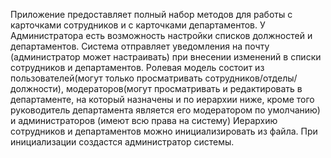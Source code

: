 Приложение предоставляет полный набор методов для работы с карточками сотрудников и с карточками департаментов.
У Администратора есть возможность настройки списков должностей и департаментов.
Система отправляет уведомления на почту (администратор может настраивать) при внесении изменений в списки сотрудников и департаментов.
Ролевая модель состоит из пользователей(могут только просматривать сотрудников/отделы/должности), модераторов(могут просматривать и редактировать в департаменте, на который назначены и по иерархии ниже, кроме того руководитель департамента является его модератором по умолчанию) и администраторов (имеют всю права на систему)
Иерархию сотрудников и департаментов можно инициализировать из файла. При инициализации создастся администратор системы.
